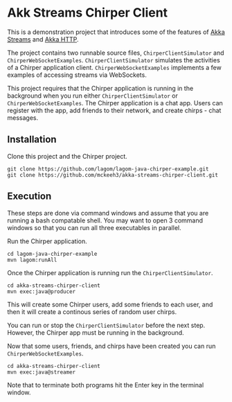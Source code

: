 # Akk Streams Chirper Client

This is a demonstration project that introduces some of the features of
[Akka Streams](https://doc.akka.io/docs/akka/current/stream/index.html?language=java)
and [Akka HTTP](https://doc.akka.io/docs/akka-http/current/index.html?language=java).

The project contains two runnable source files, `ChirperClientSimulator` and `ChirperWebSocketExamples`.
`ChirperClientSimulator` simulates the activities of a Chirper application client.
`ChirperWebSocketExamples` implements a few examples of accessing streams via WebSockets.

This project requires that the Chirper application is running in the background when you run either
`ChirperClientSimulator` or `ChirperWebSocketExamples`.
The Chirper application is a chat app. Users can register with the app, add friends to their network,
and create chirps - chat messages.

## Installation

Clone this project and the Chirper project.
~~~~
git clone https://github.com/lagom/lagom-java-chirper-example.git
git clone https://github.com/mckeeh3/akka-streams-chirper-client.git
~~~~

## Execution

These steps are done via command windows and assume that you are running a bash compatable shell. You may want to open
3 command windows so that you can run all three executables in parallel.

Run the Chirper application.
~~~~
cd lagom-java-chirper-example
mvn lagom:runAll
~~~~

Once the Chirper application is running run the `ChirperClientSimulator`.
~~~~
cd akka-streams-chirper-client
mvn exec:java@producer
~~~~
This will create some Chirper users, add some friends to each user, and then it will create a continous series of random user chirps.

You can run or stop the `ChirperClientSimulator` before the next step. However, the Chirper app must be running in the
background.

Now that some users, friends, and chirps have been created you can run `ChirperWebSocketExamples`.
~~~~
cd akka-streams-chirper-client
mvn exec:java@streamer
~~~~

Note that to terminate both programs hit the Enter key in the terminal window.
 
